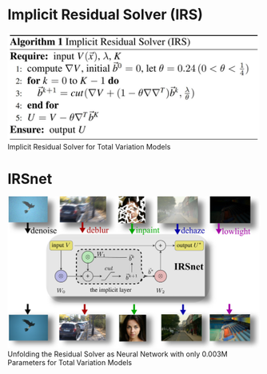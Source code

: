 # Implicit Residual Solver (IRS)
![image](IRS.JPG)
Implicit Residual Solver for Total Variation Models
# IRSnet
![image](alls.png)
Unfolding the Residual Solver as Neural Network with only 0.003M Parameters for Total Variation Models
